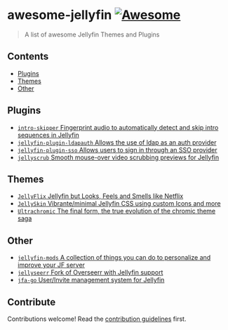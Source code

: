 # awesome-jellyfin [![Awesome](https://awesome.re/badge.svg)](https://awesome.re)

> A list of awesome Jellyfin Themes and Plugins


## Contents

- [Plugins](#plugins)
- [Themes](#themes)
- [Other](#other)

## Plugins

- [`intro-skipper` Fingerprint audio to automatically detect and skip intro sequences in Jellyfin](https://github.com/ConfusedPolarBear/intro-skipper)
- [`jellyfin-plugin-ldapauth` Allows the use of ldap as an auth provider](https://github.com/jellyfin/jellyfin-plugin-ldapauth)
- [`jellyfin-plugin-sso` Allows users to sign in through an SSO provider](https://github.com/9p4/jellyfin-plugin-sso)
- [`jellyscrub` Smooth mouse-over video scrubbing previews for Jellyfin](https://github.com/nicknsy/jellyscrub)


## Themes

- [`JellyFlix` Jellyfin but Looks, Feels and Smells like Netflix](https://github.com/prayag17/JellyFlix)
- [`JellySkin` Vibrante/minimal Jellyfin CSS using custom Icons and more](https://github.com/prayag17/JellySkin)
- [`Ultrachromic` The final form, the true evolution of the chromic theme saga](https://github.com/CTalvio/Ultrachromic)

## Other

- [`jellyfin-mods` A collection of things you can do to personalize and improve your JF server](https://github.com/BobHasNoSoul/jellyfin-mods)
- [`jellyseerr` Fork of Overseerr with Jellyfin support](https://github.com/Fallenbagel/jellyseerr)
- [`jfa-go` User/Invite management system for Jellyfin](https://github.com/hrfee/jfa-go)

## Contribute

Contributions welcome! Read the [contribution guidelines](CONTRIBUTING.md) first.
